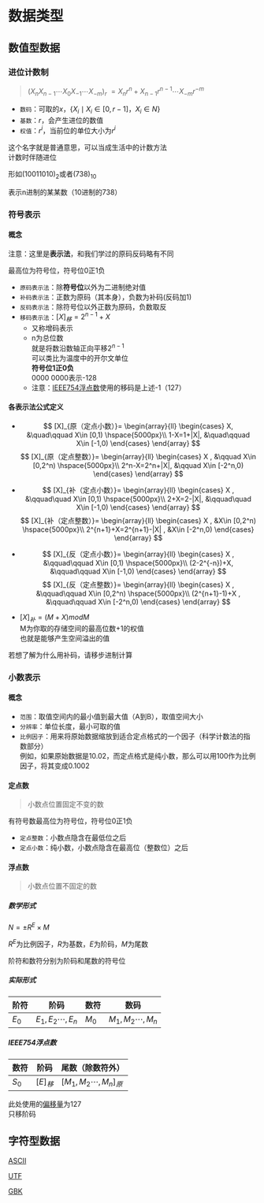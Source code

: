 ---
---

# 数据类型

## 数值型数据

### 进位计数制

>$(X_nX_{n-1}\cdots X_0X_{-1}\cdots X_{-m})_{r}$
$= X_nr^n+X_{n-1}r^{n-1}\cdots X_{-m}r^{-m}$

+ `数码`：可取的$x$，$\{X_i\mid X_i\in [0,r-1]，X_i\in N\}$
+ `基数`：$r$，会产生进位的数值
+ `权值`：$r^i$，当前位的单位大小为$r^i$

这个名字就是普通意思，可以当成生活中的计数方法  
计数时伴随进位

形如$(10011010)_2$或者$(738)_{10}$

表示n进制的某某数（10进制的738）

### 符号表示

#### 概念

注意：这里是**表示法**，和我们学过的原码反码略有不同

最高位为符号位，符号位0正1负

+ `原码表示法`：除**符号位**以外为二进制绝对值
+ `补码表示法`：正数为原码（其本身），负数为补码(反码加1)
+ `反码表示法`：除符号位以外正数为原码，负数取反
+ `移码表示法`：$[X]_移=2^{n-1}+X$
  + 又称增码表示
  + n为总位数  
  就是将数沿数轴正向平移$2^{n-1}$  
  可以类比为温度中的开尔文单位  
  **符号位1正0负**  
  0000 0000表示-128  
  + 注意：[IEEE754浮点数](#实际形式)使用的移码是上述-1（127）

#### 各表示法公式定义

+ $$
[X]_{原（定点小数）}=
\begin{array}{ll}
\begin{cases}
X,  &\quad\qquad X\in [0,1) \hspace{5000px}\\
1-X=1+|X|, &\quad\qquad X\in [-1,0)
\end{cases}
\end{array}
$$
$$
[X]_{原（定点整数）}=
\begin{array}{ll}
\begin{cases}
X , &\qquad X\in [0,2^n) \hspace{5000px}\\
2^n-X=2^n+|X|, &\qquad X\in [-2^n,0)
\end{cases}
\end{array}
$$

+ $$
[X]_{补（定点小数）}=
\begin{array}{ll}
\begin{cases}
X , &\qquad\quad X\in [0,1) \hspace{5000px}\\
2+X=2-|X|, &\qquad\quad X\in [-1,0)
\end{cases}
\end{array}
$$
$$
[X]_{补（定点整数）}=
\begin{array}{ll}
\begin{cases}
X , &X\in [0,2^n) \hspace{5000px}\\
2^{n+1}+X=2^{n+1}-|X| , &X\in [-2^n,0)
\end{cases}
\end{array}
$$

+ $$
[X]_{反（定点小数）}=
\begin{array}{ll}
\begin{cases}
X , &\qquad\qquad X\in [0,1) \hspace{5000px}\\
(2-2^{-n})+X, &\qquad\qquad X\in [-1,0)
\end{cases}
\end{array}
$$
$$
[X]_{反（定点整数）}=
\begin{array}{ll}
\begin{cases}
X , &\qquad\qquad X\in [0,2^n) \hspace{5000px}\\
(2^{n+1}-1)+X , &\qquad\qquad X\in [-2^n,0)
\end{cases}
\end{array}
$$

+ $[X]_补=(M + X) mod M$  
M为你取的存储空间的最高位数+1的权值  
也就是能够产生空间溢出的值

若想了解为什么用补码，请移步进制计算

### 小数表示

#### 概念

+ `范围`：取值空间内的最小值到最大值（A到B），取值空间大小
+ `分辨率`：单位长度，最小可取的值
+ `比例因子`：用来将原始数据缩放到适合定点格式的一个因子（科学计数法的指数部分）  
例如，如果原始数据是10.02，而定点格式是纯小数，那么可以用100作为比例因子，将其变成0.1002

#### 定点数

>小数点位置固定不变的数

有符号数最高位为符号位，符号位0正1负

+ `定点整数`：小数点隐含在最低位之后
+ `定点小数`：纯小数，小数点隐含在最高位（整数位）之后

#### 浮点数

>小数点位置不固定的数

##### 数学形式

$N=\pm R^E\times M$

$R^E$为比例因子，$R$为基数，$E$为阶码，$M$为尾数

阶符和数符分别为阶码和尾数的符号位

##### 实际形式

|阶符|阶码|数符|数码|
|-|-|-|-|
|$E_0$|$E_1,E_2\cdots,E_n$|$M_0$|$M_1,M_2\cdots,M_n$|

##### IEEE754浮点数

|数符|阶码|尾数（除数符外）|
|-|-|-|
|$S_0$|$[E]_移$|$[M_1,M_2\cdots,M_n]_原$|

此处使用的[偏移量](#概念)为127  
只移阶码

## 字符型数据

[ASCII](https://zh.wikipedia.org/wiki/ASCII)

[UTF](https://home.unicode.org)

[GBK](https://openstd.samr.gov.cn/bzgk/gb/newGbInfo?hcno=C344D8D120B341A8DD328954A9B27A99)
